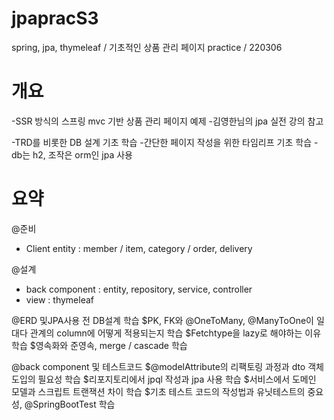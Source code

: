 # jpapracS3
spring, jpa, thymeleaf / 기초적인 상품 관리 페이지 practice / 220306

# 개요
-SSR 방식의 스프링 mvc 기반 상품 관리 페이지 예제
-김영한님의 jpa 실전 강의 참고

-TRD를 비롯한 DB 설계 기초 학습
-간단한 페이지 작성을 위한 타임리프 기초 학습
-db는 h2, 조작은 orm인 jpa 사용

# 요약

@준비
- Client entity : member / item, category / order, delivery

@설계
- back component : entity, repository, service, controller
- view : thymeleaf

@ERD 및JPA사용 전 DB설계 학습
$PK, FK와 @OneToMany, @ManyToOne이 일대다 관계의 column에 어떻게 적용되는지 학습
$Fetchtype을 lazy로 해야하는 이유 학습
$영속화와 준영속, merge / cascade 학습

@back component 및 테스트코드
$@modelAttribute의 리팩토링 과정과 dto 객체 도입의 필요성 학습
$리포지토리에서 jpql 작성과 jpa 사용 학습
$서비스에서 도메인 모델과 스크립트 트랜잭션 차이 학습
$기초 테스트 코드의 작성법과 유닛테스트의 중요성, @SpringBootTest 학습
